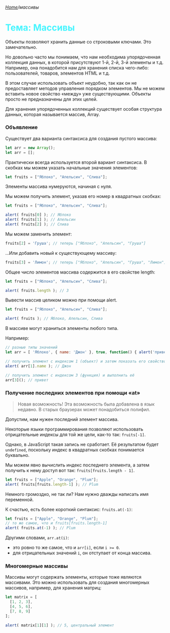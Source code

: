 ###### [Home][домой]/массивы

# <span style='color: #47f5ff;'>Тема: Массивы

Объекты позволяют хранить данные со строковыми ключами. Это замечательно.

Но довольно часто мы понимаем, что нам необходима упорядоченная коллекция данных, в которой присутствуют 1-й, 2-й, 3-й элементы и т.д. Например, она понадобится нам для хранения списка чего-либо: пользователей, товаров, элементов HTML и т.д.

В этом случае использовать объект неудобно, так как он не предоставляет методов управления порядком элементов. Мы не можем вставить новое свойство «между» уже существующими. Объекты просто не предназначены для этих целей.

Для хранения упорядоченных коллекций существует особая структура данных, которая называется массив, Array.


### Объявление

Существует два варианта синтаксиса для создания пустого массива:
```javascript
let arr = new Array();
let arr = [];
```
Практически всегда используется второй вариант синтаксиса. В скобках мы можем указать начальные значения элементов:
```javascript
let fruits = ["Яблоко", "Апельсин", "Слива"];
```

Элементы массива нумеруются, начиная с нуля.

Мы можем получить элемент, указав его номер в квадратных скобках:
```javascript
let fruits = ["Яблоко", "Апельсин", "Слива"];

alert( fruits[0] ); // Яблоко
alert( fruits[1] ); // Апельсин
alert( fruits[2] ); // Слива
```
Мы можем заменить элемент:
```javascript
fruits[2] = 'Груша'; // теперь ["Яблоко", "Апельсин", "Груша"]
```
…Или добавить новый к существующему массиву:
```javascript
fruits[3] = 'Лимон'; // теперь ["Яблоко", "Апельсин", "Груша", "Лимон"]
```
Общее число элементов массива содержится в его свойстве length:
```javascript
let fruits = ["Яблоко", "Апельсин", "Слива"];

alert( fruits.length ); // 3
```
Вывести массив целиком можно при помощи alert.
```javascript
let fruits = ["Яблоко", "Апельсин", "Слива"];

alert( fruits ); // Яблоко, Апельсин, Слива
```
В массиве могут храниться элементы любого типа.

Например:
```javascript
// разные типы значений
let arr = [ 'Яблоко', { name: 'Джон' }, true, function() { alert('привет'); } ];

// получить элемент с индексом 1 (объект) и затем показать его свойство
alert( arr[1].name ); // Джон

// получить элемент с индексом 3 (функция) и выполнить её
arr[3](); // привет
```

### Получение последних элементов при помощи «at»
 > Новая возможность! Эта возможность была добавлена в язык недавно. В старых браузерах может понадобиться полифил.

Допустим, нам нужен последний элемент массива.

Некоторые языки программирования позволяют использовать отрицательные индексы для той же цели, как-то так: ```fruits[-1]```.

Однако, в JavaScript такая запись не сработает. Её результатом будет ```undefined```, поскольку индекс в квадратных скобках понимается буквально.

Мы можем явно вычислить индекс последнего элемента, а затем получить к нему доступ вот так: ```fruits[fruits.length - 1]```.
```javascript
let fruits = ["Apple", "Orange", "Plum"];
alert( fruits[fruits.length-1] ); // Plum
```
Немного громоздко, не так ли? Нам нужно дважды написать имя переменной.

К счастью, есть более короткий синтаксис: ```fruits.at(-1)```:
```javascript
let fruits = ["Apple", "Orange", "Plum"];
// то же самое, что и fruits[fruits.length-1]
alert( fruits.at(-1) ); // Plum
```
Другими словами, ```arr.at(i)```:
- это ровно то же самое, что и ```arr[i]```, если ```i >= 0```.
- для отрицательных значений ```i```, он отступает от конца массива.

### Многомерные массивы
Массивы могут содержать элементы, которые тоже являются массивами. Это можно использовать для создания многомерных массивов, например, для хранения матриц:
```javascript
let matrix = [
  [1, 2, 3],
  [4, 5, 6],
  [7, 8, 9]
];

alert( matrix[1][1] ); // 5, центральный элемент
```

[домой]: ../../README.md 'Вернуться на начальную страницу'